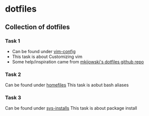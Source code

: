 # dotfiles
Collection of dotfiles
---

### Task 1
- Can be found under [vim-config](./vim-config)
- This task is about Customizing vim
- Some help/inspiration came from [mkijowski's dotfiles github repo](https://github.com/mkijowski/dotfiles/blob/master/.vimrc)
### Task 2
  Can be found under [homefiles](./homefiles)
  This task is aobut bash aliases
### Task 3
  Can be found under [sys-installs](./sys-installs)
  This task is about package install
